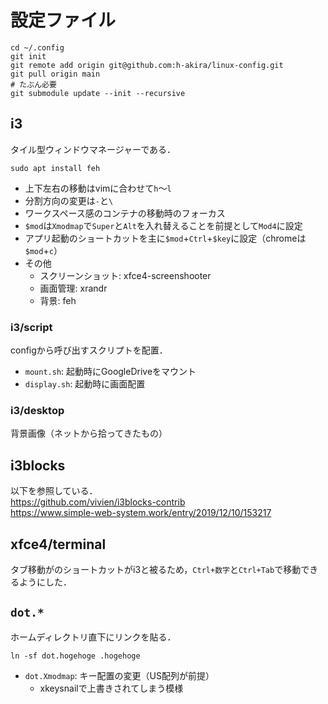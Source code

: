 # 設定ファイル
```
cd ~/.config
git init
git remote add origin git@github.com:h-akira/linux-config.git
git pull origin main
# たぶん必要
git submodule update --init --recursive
```

## i3
タイル型ウィンドウマネージャーである．
```
sudo apt install feh
```
- 上下左右の移動はvimに合わせて`h`〜`l`
- 分割方向の変更は`-`と`\`
- ワークスペース感のコンテナの移動時のフォーカス
- `$mod`は`Xmodmap`で`Super`と`Alt`を入れ替えることを前提として`Mod4`に設定
- アプリ起動のショートカットを主に`$mod`+`Ctrl`+`$key`に設定（chromeは`$mod`+`c`）
- その他
  - スクリーンショット: xfce4-screenshooter
  - 画面管理: xrandr
  - 背景: feh

### i3/script
configから呼び出すスクリプトを配置．
- `mount.sh`: 起動時にGoogleDriveをマウント
- `display.sh`: 起動時に画面配置

### i3/desktop
背景画像（ネットから拾ってきたもの）


## i3blocks
以下を参照している．  
https://github.com/vivien/i3blocks-contrib  
https://www.simple-web-system.work/entry/2019/12/10/153217

## xfce4/terminal
タブ移動がのショートカットがi3と被るため，`Ctrl+数字`と`Ctrl+Tab`で移動できるようにした．

## `dot.*`
ホームディレクトリ直下にリンクを貼る．
```
ln -sf dot.hogehoge .hogehoge
```
- `dot.Xmodmap`: キー配置の変更（US配列が前提）
  - xkeysnailで上書きされてしまう模様
